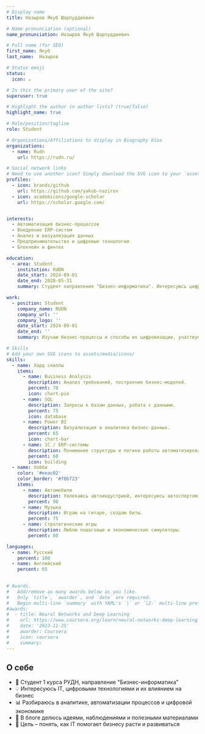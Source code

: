 ```yaml
---
# Display name
title: Назыров Якуб Шарпуддиевич

# Name pronunciation (optional)
name_pronunciation: Назыров Якуб Шарпуддиевич

# Full name (for SEO)
first_name: Якуб 
last_name:  Назыров

# Status emoji
status:
  icon: ☕️

# Is this the primary user of the site?
superuser: true

# Highlight the author in author lists? (true/false)
highlight_name: true

# Role/position/tagline
role: Student

# Organizations/Affiliations to display in Biography blox
organizations:
  - name: Rudn
    url: https://rudn.ru/

# Social network links
# Need to use another icon? Simply download the SVG icon to your `assets/media/icons/` folder.
profiles:
  - icon: brands/github
    url: https://github.com/yakub-nazirov
  - icon: academicons/google-scholar
    url: https://scholar.google.com/


interests:  
  - Автоматизация бизнес-процессов  
  - Внедрение ERP-систем  
  - Анализ и визуализация данных  
  - Предпринимательство и цифровые технологии  
  - Блокчейн и финтех  

education:  
  - area: Student  
    institution: RUDN  
    date_start: 2024-09-01  
    date_end: 2028-05-31  
    summary: Студент направления "Бизнес-информатика". Интересуюсь цифровой трансформацией бизнеса, автоматизацией процессов и разработкой IT-решений для компаний.  

work:  
  - position: Student  
    company_name: RUDN  
    company_url: ''  
    company_logo: ''  
    date_start: 2024-09-01  
    date_end: ''  
    summary: Изучаю бизнес-процессы и способы их цифровизации, участвую в студенческих проектах, связанных с анализом данных и автоматизацией.  

# Skills  
# Add your own SVG icons to assets/media/icons/  
skills:  
  - name: Хард скиллы  
    items:  
      - name: Business Analysis  
        description: Анализ требований, построение бизнес-моделей.  
        percent: 70  
        icon: chart-pie  
      - name: SQL  
        description: Запросы к базам данных, работа с данными.  
        percent: 75  
        icon: database  
      - name: Power BI  
        description: Визуализация и аналитика бизнес-данных.  
        percent: 65  
        icon: chart-bar  
      - name: 1C / ERP-системы  
        description: Понимание структуры и логики работы автоматизированных систем управления.  
        percent: 60  
        icon: building  
  - name: Хобби  
    color: '#eeac02'  
    color_border: '#f0bf23'  
    items:  
      - name: Автомобили  
        description: Увлекаюсь автоиндустрией, интересуюсь автоспортом.  
        percent: 90  
      - name: Музыка  
        description: Играю на гитаре, создаю биты.  
        percent: 75  
      - name: Стратегические игры  
        description: Люблю пошаговые и экономические симуляторы.  
        percent: 80  

languages:  
  - name: Русский  
    percent: 100  
  - name: Английский  
    percent: 65  
 

# Awards.
#   Add/remove as many awards below as you like.
#   Only `title`, `awarder`, and `date` are required.
#   Begin multi-line `summary` with YAML's `|` or `|2-` multi-line prefix and indent 2 spaces below.
#awards:
#  - title: Neural Networks and Deep Learning
#    url: https://www.coursera.org/learn/neural-networks-deep-learning
#    date: '2023-11-25'
#    awarder: Coursera
#    icon: coursera
#    summary: 
---
```


## О себе  

- 📌 Студент 1 курса РУДН, направление "Бизнес-информатика"  
- 💡 Интересуюсь IT, цифровыми технологиями и их влиянием на бизнес  
- 📊 Разбираюсь в аналитике, автоматизации процессов и цифровой экономике  
- 🚀 В блоге делюсь идеями, наблюдениями и полезными материалами  
- 🎯 Цель – понять, как IT помогает бизнесу расти и развиваться  
